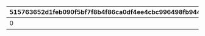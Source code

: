 |515763652d1feb090f5bf7f8b4f86ca0df4ee4cbc996498fb944c2d6816070cf|d32e95f18bd653119e63ae2b90bbaaa31869bcdb749239ed927eaee485427abb|c6d879e29bb00f643adffb23da9cadfa5b2d3dffcdf5e9e5cdd56dc067b37003|51da4af4b59141e5818f2b97a24c4918b9f42cb312d53de6748e0ad74dd6f9a2|c6b7c6b7184d87ab31a1dd16158e7c77bea06ad60942fcd6a8dff95f934ee5f4|c7748ecb1098ee83928d10c969652d01f7aa88b2dd70989a331c6a95146f20c9|f6e109cafd7d42f834092152866938115e536f246a863b2b5b595d9d304bc418|25bb889e374dddf4ef98edf3d408fc15f3123e77ca778fa6906def936e6b69cb|edba393b7f57dd67434094b3297c04774df4a68679dc872f050018a51bd75b36|cf65fb6bc7a24a55aebeb0e73739a43e994032aa23ab6fe160f971da6aafd68f|03616bcc3c9ded11e87b0eb8d48019782f06745e6c1ae1c283b48f188028814d|a31454203502952cd4d5b5694ff1a0bfa5855f38db69e59dce3b21993684680d|3212ab85ee11fca89f79a5f7b4e1a732e60cd9f04e3b21b0b2952d8b002ac56b|7123bf37f8c70fe5d268c3f2d43938aae055f010b136f09f5a7e1e686360d713|7234698388f725260e62e79acd1b87ab01962e50c7715811dc4f4ae2aa0d8783|6c58b73e941af01d77bee6adec13a9889e523302634453b0063ecabf02fff8f3|2683bd50927cadaad90d578da4fd1bf6e1f4c0b8478105f71beec8d4d51f953f|530021075e8bd5722e086a0b5c2791927371e2603a168c25321a08b7501acd55|
| --- | --- | --- | --- | --- | --- | --- | --- | --- | --- | --- | --- | --- | --- | --- | --- | --- | --- |
|0|0|11001021|0|0|0|15|スコアを累計で300000獲得しよう|0|0|300000|1|0|0|1|0|0|0|